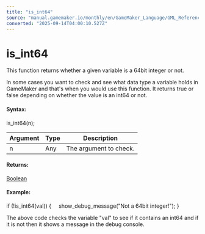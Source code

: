 ```yaml
---
title: "is_int64"
source: "manual.gamemaker.io/monthly/en/GameMaker_Language/GML_Reference/Variable_Functions/is_int64.htm"
converted: "2025-09-14T04:00:10.527Z"
---
```


# is\_int64

This function returns whether a given variable is a 64bit integer or not.

In some cases you want to check and see what data type a variable holds in GameMaker and that's when you would use this function. It returns true or false depending on whether the value is an int64 or not.

#### Syntax:

is\_int64(n);

| Argument | Type | Description |
| --- | --- | --- |
| n | Any | The argument to check. |

#### Returns:

[Boolean](../../GML_Overview/Data_Types.md)

#### **Example:**

if (!is\_int64(val))
{
    show\_debug\_message("Not a 64bit integer!");
}

The above code checks the variable "val" to see if it contains an int64 and if it is not then it shows a message in the debug console.